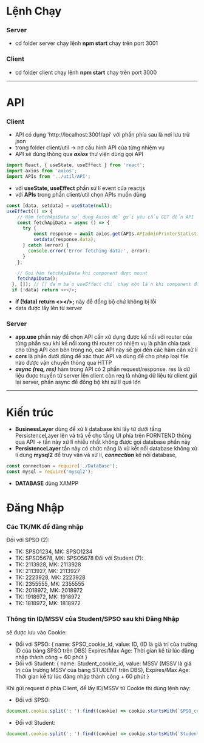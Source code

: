 # Lệnh Chạy
### Server
- cd folder server chạy lệnh **npm start** chạy trên port 3001
### Client
- cd folder client chạy lệnh **npm start** chạy trên port 3000
***
# API
### Client
- API có dụng 'http://localhost:3001/api' với phần phía sau là nơi lưu trữ json
- trong folder client/util -> nơ cấu hình API của từng nhiệm vụ
- API sẽ dùng thông qua ***axios*** thư viện dùng gọi API
```javascript
import React, { useState, useEffect } from 'react';
import axios from 'axios';
import APIs from '../util/API';
```
- với **useState, useEffect** phần sử lí event của reactjs
- với **APIs** trong phần client/util chọn APIs muốn dùng
```javascript
const [data, setdata] = useState(null);
useEffect(() => {
	// Hàm fetchApiData sử dụng Axios để gửi yêu cầu GET đến API
	const fetchApiData = async () => {
	  try {
		  const response = await axios.get(APIs.APIadminPrinterStatistics + '/TransactionChart');
		  setdata(response.data);
	  } catch (error) {
		console.error('Error fetching data:', error);
	  }
	};

	// Gọi hàm fetchApiData khi component được mount
	fetchApiData();
  }, []); // [] đảm bảo useEffect chỉ chạy một lần khi component được mount
  if (!data) return <></>;
```
- **if (!data) return <></>;** này để đồng bộ chứ không bị lỗi 
- data được lấy lên từ server
### Server
- **app.use** phần này để chọn API cần xử dụng được kế nối với router của từng phần sau khi kế nối xong thì router có nhiệm vụ là phân chia task cho từng API con bên trong nó, các API này sẽ gọi đến các hàm cần xử lí
- ***cors*** là phần dưới dùng để xác thực API và dùng để cho phép loại file nào được vận chuyển thông qua HTTP
- ***async (req, res)*** hàm trong API có 2 phần request/response. res là dữ liệu được truyền từ server lên client còn req là những dữ liệu từ client gửi lại server, phần async để đồng bộ khi xử lí quá lớn 
***
# Kiến trúc
- **BusinessLayer** dùng để xử lí database khi lấy từ dưới tầng PersistenceLayer lên và trả về cho tầng UI phía trên FORNTEND thông qua API -> tần này xử lí nhiều nhất không được gọi database phần này
- **PersistenceLayer** tần này có chức năng là xử kết nối database không xử lí dùng **mysql2** để truy vấn và xử lí, ***connection*** kế nối database, 
```javascript
const connection = require('./DataBase');
const mysql = require('mysql2');
```
- **DATABASE** dùng XAMPP 

# Đăng Nhập
### Các TK/MK để đăng nhập
Đối với SPSO (2):
- TK: SPSO1234, MK: SPSO1234
- TK: SPSO5678, MK: SPSO5678
Đối với Student (7):
- TK: 2113928, MK: 2113928
- TK: 2113927, MK: 2113927
- TK: 2223928, MK: 2223928
- TK: 2355555, MK: 2355555
- TK: 2018972, MK: 2018972
- TK: 1918972, MK: 1918972
- TK: 1818972, MK: 1818972

### Thông tin ID/MSSV của Student/SPSO sau khi Đăng Nhập
sẽ được lưu vào Cookie:
- Đối với SPSO:
{
	name: SPSO_cookie_id,
	value: ID, (ID là giá trị của trường ID của bảng SPSO trên DBS)
	Expires/Max Age: Thời gian kể từ lúc đăng nhập thành công + 60 phút
}
- Đối với Student:
{
	name: Student_cookie_id,
	value: MSSV (MSSV là giá trị của trường MSSV của bảng STUDENT trên DBS),
	Expires/Max Age: Thời gian kể từ lúc đăng nhập thành công + 60 phút
}

Khi gửi request ở phía Client, để lấy ID/MSSV từ Cookie thì dùng lệnh này:
- Đối với SPSO:
``` javascript
document.cookie.split('; ').find((cookie) => cookie.startsWith(`SPSO_cookie_id=`)).split('=')[1]
```
- Đối với Student:
``` javascript
document.cookie.split('; ').find((cookie) => cookie.startsWith(`Student_cookie_id=`)).split('=')[1]
```
